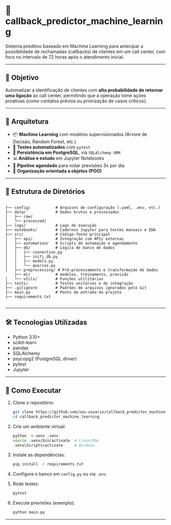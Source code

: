 # 🤖 callback_predictor_machine_learning

Sistema preditivo baseado em Machine Learning para antecipar a possibilidade de rechamadas (callbacks) de clientes em um call center, com foco no intervalo de 72 horas após o atendimento inicial.

---

## 🎯 Objetivo

Automatizar a identificação de clientes com **alta probabilidade de retornar uma ligação** ao call center, permitindo que a operação tome ações proativas (como contatos prévios ou priorização de casos críticos).

---

## 🧱 Arquitetura

- 📦 **Machine Learning** com modelos supervisionados (Árvore de Decisão, Random Forest, etc.)
- 🧪 **Testes automatizados** com `pytest`
- 🐘 **Persistência em PostgreSQL**, via `SQLAlchemy ORM`
- 📊 **Análise e estudo** em Jupyter Notebooks
- 🔁 **Pipeline agendado** para rodar previsões 3x por dia
- 📌 **Organização orientada a objetos (POO)**

---

## 📂 Estrutura de Diretórios

```

├── config/           # Arquivos de configuração (.yaml, .env, etc.)
├── data/             # Dados brutos e processados
│   ├── raw/
│   └── processed/
├── logs/             # Logs de execução
├── notebooks/        # Cadernos Jupyter para testes manuais e EDA
├── src/              # Código-fonte principal
│   ├── api/          # Integração com APIs externas
│   ├── automation/   # Scripts de automação e agendamento
│   ├── db/           # Lógica de banco de dados
│   │   ├── connection.py
│   │   ├── init\_db.py
│   │   ├── models.py
│   │   └── queries.py
│   ├── preprocessing/ # Pré-processamento e transformação de dados
    ├── ml/           # modelos, treinamento, previsão
│   └── utils/        # Funções utilitárias
├── tests/            # Testes unitários e de integração
├── .gitignore        # Padrões de arquivos ignorados pelo Git
├── main.py           # Ponto de entrada do projeto
├── requirements.txt          


````

---

## 🛠️ Tecnologias Utilizadas

- Python 3.10+
- scikit-learn
- pandas
- SQLAlchemy
- psycopg2 (PostgreSQL driver)
- pytest
- Jupyter

---

## 🚀 Como Executar

1. Clone o repositório:
   ```bash
   git clone https://github.com/seu-usuario/callback_predictor_machine_learning.git
   cd callback_predictor_machine_learning
   ````

2. Crie um ambiente virtual:

   ```bash
   python -m venv .venv
   source .venv/bin/activate  # Linux/Mac
   .venv\Scripts\activate     # Windows
   ```

3. Instale as dependências:

   ```bash
   pip install -r requirements.txt
   ```

4. Configure o banco em `config.py` ou via `.env`.

5. Rode testes:

   ```bash
   pytest
   ```

6. Execute previsões (exemplo):

   ```bash
   python main.py
   ```

---

